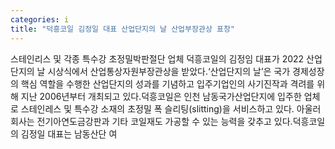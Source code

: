 ```yaml
---
categories: i
title: "덕흥코일 김정일 대표 산업단지의 날 산업부장관상 표창"
---
```

스테인리스 및 각종 특수강 초정밀박판절단 업체 덕흥코일의 김정임 대표가 2022 산업단지의 날 시상식에서 산업통상자원부장관상을 받았다.‘산업단지의 날’은 국가 경제성장의 핵심 역할을 수행한 산업단지의 성과를 기념하고 입주기업인의 사기진작과 격려를 위해 지난 2006년부터 개최되고 있다.덕흥코일은 인천 남동국가산업단지에 입주한 업체로 스테인레스 및 특수강 소재의 초정밀 폭 슬리팅(slitting)을 서비스하고 있다. 아울러 회사는 전기아연도금강판과 기타 코일재도 가공할 수 있는 능력을 갖추고 있다.덕흥코일의 김정일 대표는 남동산단 여